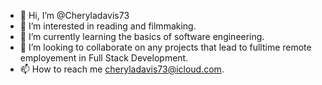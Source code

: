 - 👋 Hi, I’m @Cheryladavis73
- 👀 I’m interested in reading and filmmaking.
- 🌱 I’m currently learning the basics of software engineering.
- 💞️ I’m looking to collaborate on any projects that lead to fulltime remote employement in Full Stack Development.
- 📫 How to reach me cheryladavis73@icloud.com.

<!---
Cheryladavis73/Cheryladavis73 is a ✨ special ✨ repository because its `README.md` (this file) appears on your GitHub profile.
You can click the Preview link to take a look at your changes.
--->
